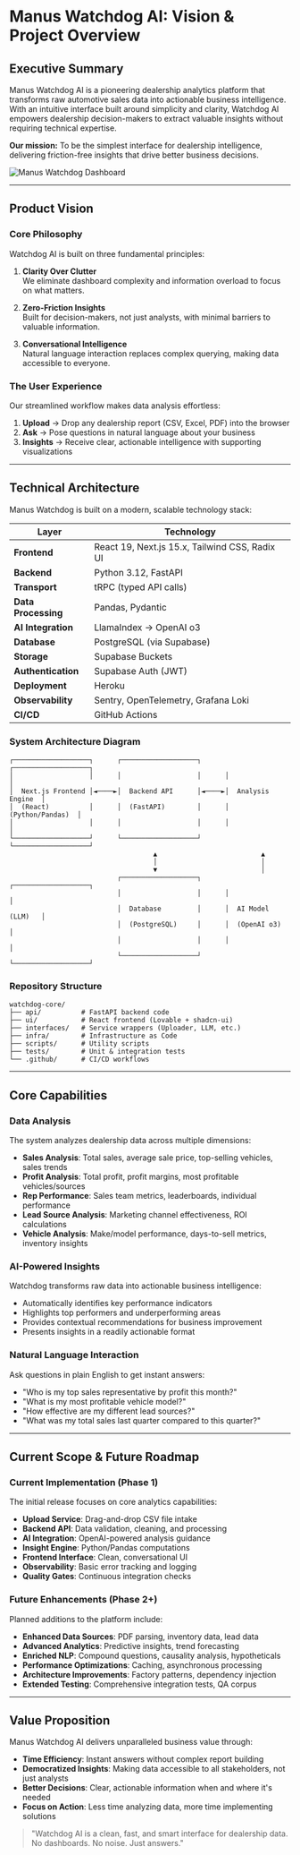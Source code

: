 # Manus Watchdog AI: Vision & Project Overview

## Executive Summary

Manus Watchdog AI is a pioneering dealership analytics platform that transforms raw automotive sales data into actionable business intelligence. With an intuitive interface built around simplicity and clarity, Watchdog AI empowers dealership decision-makers to extract valuable insights without requiring technical expertise.

**Our mission:** To be the simplest interface for dealership intelligence, delivering friction-free insights that drive better business decisions.

![Manus Watchdog Dashboard](docs/images/dashboard_preview.png)

---

## Product Vision

### Core Philosophy

Watchdog AI is built on three fundamental principles:

1. **Clarity Over Clutter**  
   We eliminate dashboard complexity and information overload to focus on what matters.

2. **Zero-Friction Insights**  
   Built for decision-makers, not just analysts, with minimal barriers to valuable information.

3. **Conversational Intelligence**  
   Natural language interaction replaces complex querying, making data accessible to everyone.

### The User Experience

Our streamlined workflow makes data analysis effortless:

1. **Upload** → Drop any dealership report (CSV, Excel, PDF) into the browser
2. **Ask** → Pose questions in natural language about your business
3. **Insights** → Receive clear, actionable intelligence with supporting visualizations

---

## Technical Architecture

Manus Watchdog is built on a modern, scalable technology stack:

| Layer | Technology |
|-------|------------|
| **Frontend** | React 19, Next.js 15.x, Tailwind CSS, Radix UI |
| **Backend** | Python 3.12, FastAPI |
| **Transport** | tRPC (typed API calls) |
| **Data Processing** | Pandas, Pydantic |
| **AI Integration** | LlamaIndex → OpenAI o3 |
| **Database** | PostgreSQL (via Supabase) |
| **Storage** | Supabase Buckets |
| **Authentication** | Supabase Auth (JWT) |
| **Deployment** | Heroku |
| **Observability** | Sentry, OpenTelemetry, Grafana Loki |
| **CI/CD** | GitHub Actions |

### System Architecture Diagram

```
┌───────────────────┐      ┌───────────────────┐      ┌───────────────────┐
│                   │      │                   │      │                   │
│  Next.js Frontend │◄────►│  Backend API      │◄────►│  Analysis Engine  │
│  (React)          │      │  (FastAPI)        │      │  (Python/Pandas)  │
│                   │      │                   │      │                   │
└───────────────────┘      └───────────────────┘      └───────────────────┘
                                    ▲                          ▲
                                    │                          │
                                    ▼                          │
                           ┌───────────────────┐      ┌───────────────────┐
                           │                   │      │                   │
                           │  Database         │      │  AI Model (LLM)   │
                           │  (PostgreSQL)     │      │  (OpenAI o3)      │
                           │                   │      │                   │
                           └───────────────────┘      └───────────────────┘
```

### Repository Structure

```
watchdog-core/
├── api/          # FastAPI backend code
├── ui/           # React frontend (Lovable + shadcn-ui)
├── interfaces/   # Service wrappers (Uploader, LLM, etc.)
├── infra/        # Infrastructure as Code
├── scripts/      # Utility scripts
├── tests/        # Unit & integration tests
└── .github/      # CI/CD workflows
```

---

## Core Capabilities

### Data Analysis

The system analyzes dealership data across multiple dimensions:

- **Sales Analysis**: Total sales, average sale price, top-selling vehicles, sales trends
- **Profit Analysis**: Total profit, profit margins, most profitable vehicles/sources
- **Rep Performance**: Sales team metrics, leaderboards, individual performance
- **Lead Source Analysis**: Marketing channel effectiveness, ROI calculations
- **Vehicle Analysis**: Make/model performance, days-to-sell metrics, inventory insights

### AI-Powered Insights

Watchdog transforms raw data into actionable business intelligence:

- Automatically identifies key performance indicators
- Highlights top performers and underperforming areas
- Provides contextual recommendations for business improvement
- Presents insights in a readily actionable format

### Natural Language Interaction

Ask questions in plain English to get instant answers:

- "Who is my top sales representative by profit this month?"
- "What is my most profitable vehicle model?"
- "How effective are my different lead sources?"
- "What was my total sales last quarter compared to this quarter?"

---

## Current Scope & Future Roadmap

### Current Implementation (Phase 1)

The initial release focuses on core analytics capabilities:

- **Upload Service**: Drag-and-drop CSV file intake
- **Backend API**: Data validation, cleaning, and processing
- **AI Integration**: OpenAI-powered analysis guidance
- **Insight Engine**: Python/Pandas computations
- **Frontend Interface**: Clean, conversational UI
- **Observability**: Basic error tracking and logging
- **Quality Gates**: Continuous integration checks

### Future Enhancements (Phase 2+)

Planned additions to the platform include:

- **Enhanced Data Sources**: PDF parsing, inventory data, lead data
- **Advanced Analytics**: Predictive insights, trend forecasting
- **Enriched NLP**: Compound questions, causality analysis, hypotheticals
- **Performance Optimizations**: Caching, asynchronous processing
- **Architecture Improvements**: Factory patterns, dependency injection
- **Extended Testing**: Comprehensive integration tests, QA corpus

---

## Value Proposition

Manus Watchdog AI delivers unparalleled business value through:

- **Time Efficiency**: Instant answers without complex report building
- **Democratized Insights**: Making data accessible to all stakeholders, not just analysts
- **Better Decisions**: Clear, actionable information when and where it's needed
- **Focus on Action**: Less time analyzing data, more time implementing solutions

> "Watchdog AI is a clean, fast, and smart interface for dealership data. No dashboards. No noise. Just answers."

